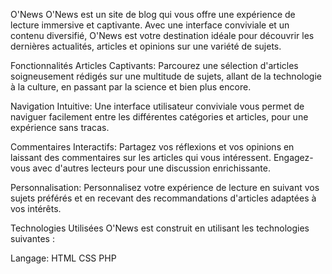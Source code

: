 O'News
O'News est un site de blog qui vous offre une expérience de lecture immersive et captivante. Avec une interface conviviale et un contenu diversifié, O'News est votre destination idéale pour découvrir les dernières actualités, articles et opinions sur une variété de sujets.

Fonctionnalités
Articles Captivants: Parcourez une sélection d'articles soigneusement rédigés sur une multitude de sujets, allant de la technologie à la culture, en passant par la science et bien plus encore.

Navigation Intuitive: Une interface utilisateur conviviale vous permet de naviguer facilement entre les différentes catégories et articles, pour une expérience sans tracas.

Commentaires Interactifs: Partagez vos réflexions et vos opinions en laissant des commentaires sur les articles qui vous intéressent. Engagez-vous avec d'autres lecteurs pour une discussion enrichissante.

Personnalisation: Personnalisez votre expérience de lecture en suivant vos sujets préférés et en recevant des recommandations d'articles adaptées à vos intérêts.

Technologies Utilisées
O'News est construit en utilisant les technologies suivantes :

Langage:
HTML
CSS
PHP
